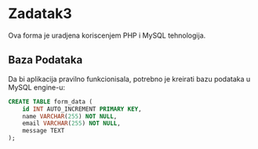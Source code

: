 # Zadatak3

Ova forma je uradjena koriscenjem PHP i MySQL tehnologija.

## Baza Podataka

Da bi aplikacija pravilno funkcionisala, potrebno je kreirati bazu podataka u MySQL engine-u:

~~~~sql
CREATE TABLE form_data (
    id INT AUTO_INCREMENT PRIMARY KEY,
    name VARCHAR(255) NOT NULL,
    email VARCHAR(255) NOT NULL,
    message TEXT
);
~~~~

